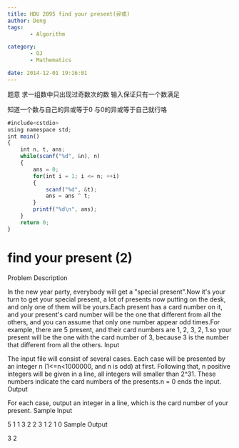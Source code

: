 ```yaml
---
title: HDU 2095 find your present(异或)
author: Deng
tags: 
       - Algorithm

category: 
       - OJ
       - Mathematics

date: 2014-12-01 19:16:01
---
```

题意 求一组数中只出现过奇数次的数 输入保证只有一个数满足

知道一个数与自己的异或等于0 与0的异或等于自己就行咯

```js 
#include<cstdio>
using namespace std;
int main()
{
    int n, t, ans;
    while(scanf("%d", &n), n)
    {
        ans = 0;
        for(int i = 1; i <= n; ++i)
        {
            scanf("%d", &t);
            ans = ans ^ t;
        }
        printf("%d\n", ans);
    }
    return 0;
}
```

# find your present (2)

Problem Description

In the new year party, everybody will get a "special present".Now it's your turn to get your special present, a lot of presents now putting on the desk, and only one of them will be yours.Each present has a card number on it, and your present's card number will be the one that different from all the others, and you can assume that only one number appear odd times.For example, there are 5 present, and their card numbers are 1, 2, 3, 2, 1.so your present will be the one with the card number of 3, because 3 is the number that different from all the others.
Input

The input file will consist of several cases.
Each case will be presented by an integer n (1<=n<1000000, and n is odd) at first. Following that, n positive integers will be given in a line, all integers will smaller than 2^31. These numbers indicate the card numbers of the presents.n = 0 ends the input.
Output

For each case, output an integer in a line, which is the card number of your present.
Sample Input

5 1 1 3 2 2 3 1 2 1 0
Sample Output

3 2